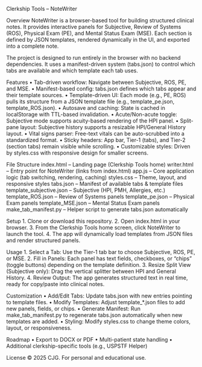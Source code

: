 Clerkship Tools – NoteWriter

Overview
NoteWriter is a browser-based tool for building structured clinical notes. It provides interactive panels for Subjective, Review of Systems (ROS), Physical Exam (PE), and Mental Status Exam (MSE). Each section is defined by JSON templates, rendered dynamically in the UI, and exported into a complete note.

The project is designed to run entirely in the browser with no backend dependencies. It uses a manifest-driven system (tabs.json) to control which tabs are available and which template each tab uses.

Features
	•	Tab-driven workflow: Navigate between Subjective, ROS, PE, and MSE.
	•	Manifest-based config: tabs.json defines which tabs appear and their template sources.
	•	Template-driven UI: Each mode (e.g., PE, ROS) pulls its structure from a JSON template file (e.g., template_pe.json, template_ROS.json).
	•	Autosave and caching: State is cached in localStorage with TTL-based invalidation.
	•	Acute/Non-acute toggle: Subjective mode supports acuity-based rendering of the HPI panel.
	•	Split-pane layout: Subjective history supports a resizable HPI/General History layout.
	•	Vital signs parser: Free-text vitals can be auto-scrubbed into a standardized format.
	•	Sticky headers: App bar, Tier-1 (tabs), and Tier-2 (section tabs) remain visible while scrolling.
	•	Customizable styles: Driven by styles.css with responsive design for smaller screens.

File Structure
index.html              – Landing page (Clerkship Tools home)
writer.html             – Entry point for NoteWriter (links from index.html)
app.js                  – Core application logic (tab switching, rendering, caching)
styles.css              – Theme, layout, and responsive styles
tabs.json               – Manifest of available tabs & template files
template_subjective.json – Subjective (HPI, PMH, Allergies, etc.)
template_ROS.json        – Review of Systems panels
template_pe.json         – Physical Exam panels
template_MSE.json        – Mental Status Exam panels
make_tab_manifest.py     – Helper script to generate tabs.json automatically

Setup
	1.	Clone or download this repository.
	2.	Open index.html in your browser.
	3.	From the Clerkship Tools home screen, click NoteWriter to launch the tool.
	4.	The app will dynamically load templates from JSON files and render structured panels.

Usage
	1.	Select a Tab: Use the Tier-1 tab bar to choose Subjective, ROS, PE, or MSE.
	2.	Fill in Panels: Each panel has text fields, checkboxes, or “chips” (toggle buttons) depending on the template definition.
	3.	Resize Split View (Subjective only): Drag the vertical splitter between HPI and General History.
	4.	Review Output: The app generates structured text in real time, ready for copy/paste into clinical notes.

Customization
	•	Add/Edit Tabs: Update tabs.json with new entries pointing to template files.
	•	Modify Templates: Adjust template_*.json files to add new panels, fields, or chips.
	•	Generate Manifest: Run make_tab_manifest.py to regenerate tabs.json automatically when new templates are added.
	•	Styling: Modify styles.css to change theme colors, layout, or responsiveness.

Roadmap
	•	Export to DOCX or PDF
	•	Multi-patient state handling
	•	Additional clerkship-specific tools (e.g., USPSTF Helper)

License
© 2025 CJG. For personal and educational use.